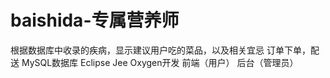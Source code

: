 # baishida-专属营养师
根据数据库中收录的疾病，显示建议用户吃的菜品，以及相关宜忌
订单下单，配送
MySQL数据库
Eclipse Jee Oxygen开发
前端（用户） 后台（管理员）
